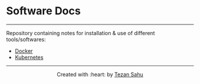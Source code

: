 # Software Docs
***
Repository containing notes for installation &amp; use of different tools/softwares:

- [Docker](./docker.md)
- [Kubernetes](./kubernetes.md)

***
<p align=center>Created with :heart: by <a href="https://www.linkedin.com/in/tezan-sahu/">Tezan Sahu</a></p>